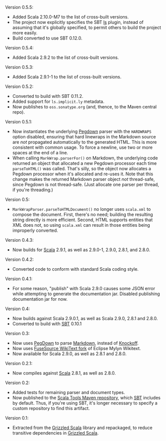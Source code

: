 Version 0.5.5:

* Added Scala 2.10.0-M7 to the list of cross-built versions.
* The project now explicitly specifies the SBT [ls][] plugin, instead of
  assuming that it's globally specified, to permit others to build the
  project more easily.
* Build converted to use SBT 0.12.0.

[ls]: https://github.com/softprops/ls

Version 0.5.4:

* Added Scala 2.9.2 to the list of cross-built versions.

Version 0.5.3:

* Added Scala 2.9.1-1 to the list of cross-built versions.

Version 0.5.2:

* Converted to build with SBT 0.11.2.
* Added support for `ls.implicit.ly` metadata.
* Now publishes to `oss.sonatype.org` (and, thence, to the Maven central repo).

Version 0.5.1:

* Now instantiates the underlying [Pegdown][] parser with the `HARDWRAPS`
  option disabled, ensuring that hard linewraps in the Markdown source are
  _not_ propagated automatically to the generated HTML. This is more
  consistent with common usage. To force a newline, use two or more spaces
  at the end of a line.
* When calling `MarkWrap.parserFor()` on Markdown, the underlying code
  returned an object that allocated a new Pegdown processor each time
  `parseToHTML()` was called. That's silly, so the object now allocates a
  Pegdown processor when it's allocated and re-uses it. Note that this
  change makes the returned Markdown parser object *not* thread-safe, since
  Pegdown is not thread-safe. (Just allocate one parser per thread, if
  you're threading.)

[Pegdown]: https://github.com/sirthias/pegdown

Version 0.5:

* `MarkWrapParser.parseToHTMLDocument()` no longer uses `scala.xml` to
  compose the document. First, there's no need; building the resulting
  string directly is more efficient. Second, HTML supports entities
  that XML does not, so using `scala.xml` can result in those entities
  being improperly converted.


Version 0.4.3:

* Now builds for [Scala][] 2.9.1, as well as 2.9.0-1, 2.9.0, 2.8.1, and 2.8.0.

[Scala]: http://www.scala-lang.org/

Version 0.4.2:

* Converted code to conform with standard Scala coding style.

Version 0.4.1:

* For some reason, "publish" with Scala 2.9.0 causes some JSON error while
  attempting to generate the documentation jar. Disabled publishing
  documentation jar for now.

Version 0.4:

* Now builds against Scala 2.9.0.1, as well as Scala 2.9.0, 2.8.1 and 2.8.0.
* Converted to build with [SBT][] 0.10.1

[SBT]: http://code.google.com/p/simple-build-tool/

Version 0.3:

* Now uses [PegDown][] to parse [Markdown][], instead of [Knockoff][].
* Now uses [FuseSource WikiText fork][] of Eclipse Mylyn Wikitext.
* Now available for Scala 2.9.0, as well as 2.8.1 and 2.8.0.

[PegDown]: http://pegdown.org
[Markdown]: http://daringfireball.net/projects/markdown/
[Knockoff]: http://tristanhunt.com/projects/knockoff/
[FuseSource WikiText fork]: https://github.com/fusesource/wikitext

Version 0.2.1:

* Now compiles against [Scala][] 2.8.1, as well as 2.8.0.

[Scala]: http://www.scala-lang.org/

Version 0.2:

* Added tests for remaining parser and document types.
* Now published to the [Scala Tools Maven repository][], which [SBT][]
  includes by default. Thus, if you're using SBT, it's longer necessary to
  specify a custom repository to find this artifact.

[Scala Tools Maven repository]: http://www.scala-tools.org/repo-releases/
[SBT]: http://code.google.com/p/simple-build-tool/

Version 0.1:

* Extracted from the [Grizzled Scala][] library and repackaged, to reduce
  transitive dependencies in [Grizzled Scala][].
  
[Grizzled Scala]: http://software.clapper.org/grizzled-scala/
